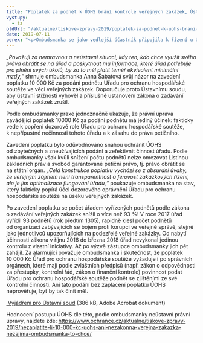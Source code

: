 ```yaml
---
title: "Poplatek za podnět k ÚOHS brání kontrole veřejných zakázek, Ústavní soud by ho měl zrušit"
vystupy:
  - tz
oldUrl: "/aktualne/tiskove-zpravy-2019/poplatek-za-podnet-k-uohs-brani-kontrole-verejnych-zakazek-ustavni-soud-by-ho-mel-zrusit"
date: 2019-07-11
perex: "<p>Ombudsmanka se jako vedlejší účastník připojila k řízení u Ústavního soudu a navrhuje zrušit poplatek 10 000 Kč za podání podnětu Úřadu pro ochranu hospodářské soutěže.</p>"
---
```


<!-- imported from the old website -->

<p><i>„Považuji za nemravnou a neústavní situaci, kdy ten, kdo chce využít svého práva obrátit se na úřad a poskytnout mu informace, které úřad potřebuje pro plnění svých úkolů, by za to měl platit téměř ekvivalent minimální mzdy,“</i> shrnuje ombudsmanka Anna Šabatová svůj názor na zavedení poplatku 10 000 Kč za podání podnětu Úřadu pro ochranu hospodářské soutěže ve věci veřejných zakázek. Doporučuje proto Ústavnímu soudu, aby ústavní stížnosti vyhověl a příslušné ustanovení zákona o zadávání veřejných zakázek zrušil.</p> <p>Podle ombudsmanky praxe jednoznačně ukazuje, že právní úprava zavádějící poplatek 10000 Kč za podání podnětu má jediný účinek: fakticky vede k popření dozorové role Úřadu pro ochranu hospodářské soutěže, k nepřípustné nečinnosti tohoto úřadu a k zásahu do práva petičního.</p> <p>Zavedení poplatku bylo odůvodňováno snahou uchránit ÚOHS od zbytečných a zneužívajících podání a zefektivnit činnost úřadu. Podle ombudsmanky však kvůli snížení počtu podnětů nelze omezovat Listinou základních práv a svobod garantované petiční právo, tj. právo obrátit se na státní orgán.<i> „Celá konstrukce poplatku vychází se z absurdní úvahy, že veřejným zájmem není transparentnost a férovost zakázkových řízení, ale je jím optimalizace fungování úřadu,“</i> poukazuje ombudsmanka na stav, který fakticky popírá účel dozorového oprávnění Úřadu pro ochranu hospodářské soutěže na úseku veřejných zakázek. </p> <p>Po zavedení poplatku se počet úřadem vyřízených podnětů podle zákona o zadávání veřejných zakázek snížil o více než 93 %! V roce 2017 úřad vyřídil 93 podnětů (rok předtím 1305), rapidně klesl počet podnětů od organizací zabývajících se bojem proti korupci ve veřejné správě, stejně jako jednotlivců upozorňujících na podezřelé veřejné zakázky. Od nabytí účinnosti zákona v říjnu 2016 do března 2018 úřad nevykonal jedinou kontrolu z vlastní iniciativy. Až po výzvě zástupce ombudsmanky jich pět zahájil. Za alarmující považuje ombudsmanka i skutečnost, že poplatek 10 000 Kč Úřad pro ochranu hospodářské soutěže vyžaduje i po správních orgánech, které mají podle zvláštních předpisů (např. zákon o odpovědnosti za přestupky, kontrolní řád, zákon o finanční kontrole) povinnost podat Úřadu pro ochranu hospodářské soutěže podnět se zjištěními ze své kontrolní činnosti. Ani tato podání bez zaplacení poplatku ÚOHS neprověřuje, byť by tak činit měl.</p> <p><a title="Otevření do nového okna" href="/uploads-import/Zvlastni_opravneni/ustavni_soud/SZD-24-19_UOHS.pdf" target="_blank"> Vyjádření pro Ústavní soud</a> (386 kB, Adobe Acrobat dokument)</p> <p>Hodnocení postupu ÚOHS dle této, podle ombudsmanky neústavní právní úpravy, najdete zde: <a href="https://www.ochrance.cz/aktualne/tiskove-zpravy-2019/nezaplatite-li-10-000-kc-uohs-ani-nezakonna-verejna-zakazka-nezajima-ombudsmanka-to-chce/">https://www.ochrance.cz/aktualne/tiskove-zpravy-2019/nezaplatite-li-10-000-kc-uohs-ani-nezakonna-verejna-zakazka-nezajima-ombudsmanka-to-chce/</a> </p>
